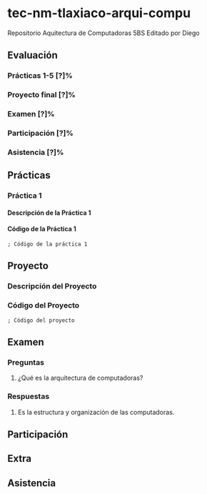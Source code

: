 # tec-nm-tlaxiaco-arqui-compu

Repositorio Aquitectura de Computadoras 5BS
Editado por Diego

## Evaluación

### Prácticas 1-5 [?]%

### Proyecto final [?]%

### Examen [?]%

### Participación [?]%

### Asistencia [?]%

## Prácticas

### Práctica 1

#### Descripción de la Práctica 1

#### Código de la Práctica 1

```assembly
; Código de la práctica 1
```

## Proyecto

### Descripción del Proyecto

### Código del Proyecto

```assembly
; Código del proyecto
```

## Examen

### Preguntas

1. ¿Qué es la arquitectura de computadoras?

### Respuestas

1. Es la estructura y organización de las computadoras.

## Participación

## Extra

## Asistencia
